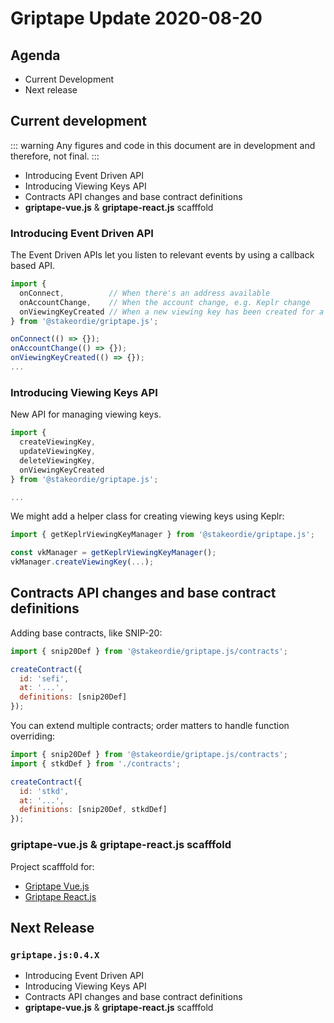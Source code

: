 # Griptape Update 2020-08-20

## Agenda

- Current Development
- Next release

## Current development

::: warning
Any figures and code in this document are in development and therefore, not final.
:::

- Introducing Event Driven API
- Introducing Viewing Keys API
- Contracts API changes and base contract definitions
- **griptape-vue.js** & **griptape-react.js** scafffold

### Introducing Event Driven API

The Event Driven APIs let you listen to relevant events by using a callback based API.

```js
import {
  onConnect,          // When there's an address available
  onAccountChange,    // When the account change, e.g. Keplr change
  onViewingKeyCreated // When a new viewing key has been created for a contract
} from '@stakeordie/griptape.js';

onConnect(() => {});
onAccountChange(() => {});
onViewingKeyCreated(() => {});
...
```

### Introducing Viewing Keys API

New API for managing viewing keys.

```js
import {
  createViewingKey,
  updateViewingKey,
  deleteViewingKey,
  onViewingKeyCreated
} from '@stakeordie/griptape.js';

...
```

We might add a helper class for creating viewing keys using Keplr:

```js
import { getKeplrViewingKeyManager } from '@stakeordie/griptape.js';

const vkManager = getKeplrViewingKeyManager();
vkManager.createViewingKey(...);
```

## Contracts API changes and base contract definitions

Adding base contracts, like SNIP-20:

```js
import { snip20Def } from '@stakeordie/griptape.js/contracts';

createContract({
  id: 'sefi',
  at: '...',
  definitions: [snip20Def]
});
```

You can extend multiple contracts; order matters to handle function overriding:

```js
import { snip20Def } from '@stakeordie/griptape.js/contracts';
import { stkdDef } from './contracts';

createContract({
  id: 'stkd',
  at: '...',
  definitions: [snip20Def, stkdDef]
});
```

### griptape-vue.js & griptape-react.js scafffold

Project scafffold for:

- [Griptape Vue.js](https://github.com/stakeordie/griptape-vue.js)
- [Griptape React.js](https://github.com/stakeordie/griptape-react.js)

## Next Release

### `griptape.js:0.4.X`

- Introducing Event Driven API
- Introducing Viewing Keys API
- Contracts API changes and base contract definitions
- **griptape-vue.js** & **griptape-react.js** scafffold
